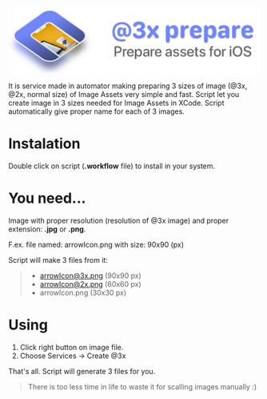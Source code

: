 <p align="center">
   <img src="logo.png" width="600" max-width="90%" alt="Prepare ios assets" />
</p>

It is service made in automator making preparing 3 sizes of image (@3x, @2x, normal size) of Image Assets very simple and fast.
Script let you create image in 3 sizes needed for Image Assets in XCode. Script automatically give proper name for each of 3 images.

# Instalation

Double click on script (**.workflow** file) to install in your system.

# You need...

Image with proper resolution (resolution of @3x image) and proper extension: **.jpg** or **.png**. 

F.ex. file named: arrowIcon.png
with size: 90x90 (px)

Script will make 3 files from it:

> - arrowIcon@3x.png 	(90x90 px)
> - arrowIcon@2x.png 	(60x60 px)
> - arrowIcon.png 	(30x30 px)

# Using

1. Click right button on image file.
2. Choose Services → Create @3x

That's all. Script will generate 3 files for you. 

> There is too less time in life to waste it for scalling images manually :)

